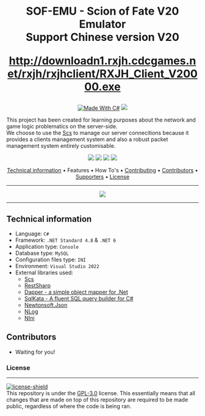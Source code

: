 <a name="readme-top"></a>

<!-- ABOUT THE PROJECT -->
<h1 align="center">
  SOF-EMU - Scion of Fate V20 Emulator
  <br>
	Support Chinese version V20

http://downloadn1.rxjh.cdcgames.net/rxjh/rxjhclient/RXJH_Client_V20000.exe
</h1>

<p align="center">
  <a href="http://forthebadge.com"><img src="http://forthebadge.com/images/badges/made-with-c-sharp.svg" alt="Made With C#"></a>
  <a href="http://forthebadge.com"><img src="http://forthebadge.com/images/badges/built-with-love.svg"></a><br>
</p>

<p>This project has been created for learning purposes about the network and game logic problematics on the server-side.<br>
We choose to use the <a href="https://github.com/hikalkan/scs">Scs</a> to manage our server connecitions because it provides a clients management system and also a robust packet management system entirely customisable.</p>

<p align="center">
  <a href="https://github.com/sof-emu/sof-emu/graphs/contributors"><img src="https://img.shields.io/github/contributors/sof-emu/sof-emu.svg?style=for-the-badge"></a>
  <a href="https://github.com/sof-emu/sof-emu/network/members"><img src="https://img.shields.io/github/forks/sof-emu/sof-emu.svg?style=for-the-badge"></a>
  <a href="https://github.com/sof-emu/sof-emu/stargazers"><img src="https://img.shields.io/github/stars/sof-emu/sof-emu.svg?style=for-the-badge"></a>
  <a href="https://github.com/sof-emu/sof-emu/issues"><img src="https://img.shields.io/github/issues/sof-emu/sof-emu.svg?style=for-the-badge"></a>
</p>

<p align="center">
  <a href="#technical-information">Technical information</a> •
  <a >Features</a> •
  <a >How To's</a> •
  <a href="#contributing">Contributing</a> •
  <a href="#contributors">Contributors</a> •
  <a href="#supporters">Supporters</a> •
  <a href="https://github.com/sof-emu/sof-emu/blob/master/LICENSE.txt">License</a>
</p>

--------
<p align="center">
	<a href="https://discord.gg/GPPdfx2M"><img src="https://discord.com/api/guilds/1017461361573363873/widget.png?style=banner3"></a>
</p>

--------

## Technical information

- Language: `C#`
- Framework: `.NET Standard 4.8` & `.NET 6`
- Application type: `Console`
- Database type: `MySQL`
- Configuration files type: `INI`
- Environment: `Visual Studio 2022`
- External libraries used:
	- [Scs][Scslib]
	- [RestSharp](https://restsharp.dev/)
	- [Dapper - a simple object mapper for .Net](https://dapperlib.github.io/Dapper/)
	- [SqlKata - A fluent SQL query builder for C#](https://sqlkata.com/)
	- [Newtonsoft.Json](https://github.com/JamesNK/Newtonsoft.Json)
	- [NLog](https://github.com/NLog/NLog)
	- [NIni](http://nini.sourceforge.net/)


## Contributors

- Waiting for you!


### License
--------
[![license-shield]](https://github.com/sof-emu/sof-emu/blob/master/LICENSE.txt)<br>
This repository is under the [GPL-3.0](https://github.com/sof-emu/sof-emu/blob/master/LICENSE.txt) license. This essentially means that all changes that are made on top of this repository are required to be made public, regardless of where the code is being ran.

<!-- MARKDOWN LINKS & IMAGES -->
<!-- https://www.markdownguide.org/basic-syntax/#reference-style-links -->
[license-shield]: https://img.shields.io/github/license/sof-emu/sof-emu.svg?style=for-the-badge
[license-url]: https://github.com/sof-emu/sof-emu/blob/master/LICENSE.txt
[Scslib]: https://github.com/hikalkan/scs
